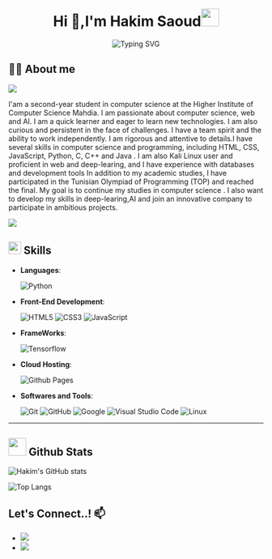 
<h1 align="center"><b>Hi 👋,I'm Hakim Saoud</b><img src="https://media.giphy.com/media/hvRJCLFzcasrR4ia7z/giphy.gif" width="35"></h1>



<p align="center"><img src="https://readme-typing-svg.demolab.com?font=Fira+Code&pause=1000&width=435&lines=Computer+Science+Student;E-learing+in+Machine+Learning;Deep+Learning+%7C+AI" alt="Typing SVG" /></p>


## :man_technologist: **About me**

<img src="https://user-images.githubusercontent.com/73097560/115834477-dbab4500-a447-11eb-908a-139a6edaec5c.gif">

I'am a second-year student in computer science at the Higher Institute of Computer Science Mahdia. I am passionate about computer science, web and AI. I am a quick learner and eager to learn new technologies. I am also curious and persistent in the face of challenges. I have a team spirit and the ability to work independently. I am rigorous and attentive to details.I have several skills in computer science and programming, including HTML, CSS, JavaScript, Python, C, C++ and Java . I am also Kali Linux user and proficient in web and deep-learing, and I have experience with databases and development tools In addition to my academic studies, I have participated in the Tunisian Olympiad of Programming (TOP) and reached the final. My goal is to continue my studies in computer science . I also want to develop my skills in deep-learing,AI and join an innovative company to participate in ambitious projects.

<img src="https://user-images.githubusercontent.com/73097560/115834477-dbab4500-a447-11eb-908a-139a6edaec5c.gif">

## <img src="https://media2.giphy.com/media/QssGEmpkyEOhBCb7e1/giphy.gif?cid=ecf05e47a0n3gi1bfqntqmob8g9aid1oyj2wr3ds3mg700bl&rid=giphy.gif" width ="25"><b> Skills</b>

<p align="center">

- **Languages**:
    
    ![Python](https://img.shields.io/badge/Python%20-%2314354C.svg?style=for-the-badge&logo=python&logoColor=white)
    <!--[R](https://img.shields.io/badge/R%20-%2314354C.svg?style=for-the-badge&logo=r&logoColor=white)-->

   
    
    
- **Front-End Development**:

   ![HTML5](https://img.shields.io/badge/HTML5%20-%23E34F26.svg?style=for-the-badge&logo=html5&logoColor=white)
   ![CSS3](https://img.shields.io/badge/CSS%20-%231572B6.svg?style=for-the-badge&logo=css3&logoColor=white)
   ![JavaScript](https://img.shields.io/badge/JavaScript%20-%23F7DF1E.svg?style=for-the-badge&logo=javascript&logoColor=black)



- **FrameWorks**:

    ![Tensorflow](https://img.shields.io/badge/tensorflow-grey?logo=tensorflow)
    <!--![Pytorch](https://img.shields.io/badge/logo-pytorch-red?logo=pytorch)-->
    

  



- **Cloud Hosting**:

    ![Github Pages](https://img.shields.io/badge/GitHub%20Pages-%23327FC7.svg?style=for-the-badge&logo=github&logoColor=white)
    


- **Softwares and Tools**:

    ![Git](https://img.shields.io/badge/git-%23F05033.svg?style=for-the-badge&logo=git&logoColor=white)
    ![GitHub](https://img.shields.io/badge/github-%23121011.svg?style=for-the-badge&logo=github&logoColor=white)
    ![Google](https://img.shields.io/badge/google-%234285F4.svg?style=for-the-badge&logo=google&logoColor=yellow)
    ![Visual Studio Code](https://img.shields.io/badge/Visual%20Studio%20Code-0078d7.svg?style=for-the-badge&logo=visual-studio-code&logoColor=white)
    ![Linux](https://img.shields.io/badge/Linux-FCC624?style=for-the-badge&logo=linux&logoColor=black) 


<!--!- **Extras**:

    ![Terminal](https://img.shields.io/badge/Terminal-%23054020?style=for-the-badge&logo=gnu-bash&logoColor=white)
    ![Markdown](https://img.shields.io/badge/markdown-%23000000.svg?style=for-the-badge&logo=markdown&logoColor=white)   -->


</p>


-----




## <img src="https://media.giphy.com/media/iY8CRBdQXODJSCERIr/giphy.gif" width="35"><b> Github Stats </b>

<p align="left">

	
![Hakim's GitHub stats](https://camo.githubusercontent.com/bdec23cd0e514e115fb3cf2ebff25c192c40fc8948ff8139538f907eec9880bf/68747470733a2f2f6769746875622d726561646d652d73746174732e76657263656c2e6170702f6170693f757365726e616d653d68616b696d73616f75642673686f775f69636f6e733d74727565267468656d653d676f7468616d)

![Top Langs](https://github-readme-stats.vercel.app/api/top-langs/?username=hakimsaoud&theme=gotham&layout=compact)












## <b> Let's Connect..! 📫 </b>
<div align='left'>

<ul>

<li>
<a href="https://www.linkedin.com/in/hakim-saoud/" target="_blank">
<img src="https://img.shields.io/badge/Linkedin-black?logo=linkedin"/>
</a>
</li>

<li>
<a href="mailto:50655hakim@gmail.com" target="_blank">
<img src="https://img.shields.io/badge/Email-black?logo=gmail" />
</a>
</li>
	
</ul>
</div>
